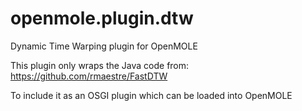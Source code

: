 # openmole.plugin.dtw

Dynamic Time Warping plugin for OpenMOLE


This plugin only wraps the Java code from: https://github.com/rmaestre/FastDTW

To include it as an OSGI plugin which can be loaded into OpenMOLE

